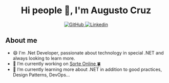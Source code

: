 <h1 align="center"> Hi people 👋, I'm Augusto Cruz</h1>
  
<p align="center">
  
  <a href="https://github.com/augusto-cruz" target="_blank">
    <img alt="GitHub" src="https://img.shields.io/badge/-Github-000?style=flat-square&logo=Github&logoColor=white&link=https://github.com/augusto-cruz/">
  </a>
  
  <a href="https://www.linkedin.com/in/augustoccruz/" target="_blank">
    <img alt="Linkedin" src="https://img.shields.io/badge/-LinkedIn-blue?style=flat-square&logo=Linkedin&logoColor=white&link=https://www.linkedin.com/in/augustoccruz/">
  </a> 
  
</p>

## About me

- 😄 I'm .Net Developer, passionate about technology in special .NET and always looking to learn more.
- 🔭 I’m currently working on <a href="https://jobs.kenoby.com/gruposorteonline" target="_blank">Sorte Online 🍀</a>
- 🌱 I’m currently learning more about .NET in addition to good practices, Design Patterns, DevOps...

<!--- 👯 I’m looking to collaborate on ...
- 🤔 I’m looking for help with ...
- 💬 Ask me about ...
- 📫 How to reach me: ...
- 😄 Pronouns: ...
- ⚡ Fun fact: ...
-->
